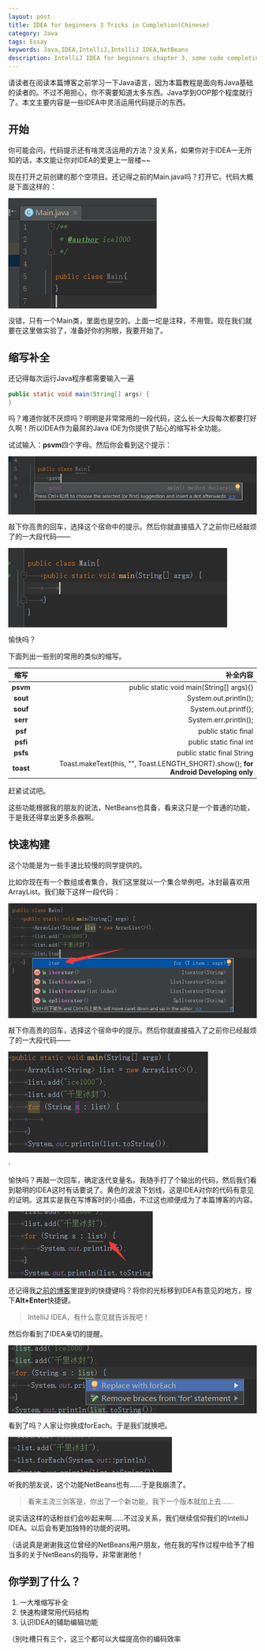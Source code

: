 ```yaml
---
layout: post
title: IDEA for beginners 3 Tricks in Completion(Chinese)
category: Java
tags: Essay
keywords: Java,IDEA,IntelliJ,IntelliJ IDEA,NetBeans
description: IntelliJ IDEA for beginners chapter 3, some code completing tricks
---
```


请读者在阅读本篇博客之前学习一下Java语言，因为本篇教程是面向有Java基础的读者的。不过不用担心，你不需要知道太多东西。Java学到OOP那个程度就行了。本文主要内容是一些IDEA中灵活运用代码提示的东西。

## 开始

你可能会问，代码提示还有啥灵活运用的方法？没关系，如果你对于IDEA一无所知的话，本文能让你对IDEA的爱更上一层楼~~

现在打开之前创建的那个空项目。还记得之前的Main.java吗？打开它。代码大概是下面这样的：

<p><img src="/../../../assets/images/java/idea3/1.png" align="center"></p>

没错，只有一个Main类，里面也是空的。上面一坨是注释，不用管。现在我们就要在这里做实验了，准备好你的狗眼，我要开始了。

## 缩写补全

还记得每次运行Java程序都需要输入一遍 
```java
public static void main(String[] args) {
}
```
吗？难道你就不厌烦吗？明明是非常常用的一段代码，这么长一大段每次都要打好久啊！所以IDEA作为最屌的Java IDE为你提供了贴心的缩写补全功能。

试试输入：**psvm**四个字母。然后你会看到这个提示：

<p><img src="/../../../assets/images/java/idea3/2.png" align="center"></p>

敲下你高贵的回车，选择这个宿命中的提示。然后你就直接插入了之前你已经敲烦了的一大段代码——

<p><img src="/../../../assets/images/java/idea3/3.png" align="center"></p>

愉快吗？

下面列出一些别的常用的类似的缩写。

缩写|补全内容
:---:|---:
**psvm**|public static void main(String[] args){}
**sout**|System.out.println();
**souf**|System.out.printf();
**serr**|System.err.println();
**psf**|public static final
**psfi**|public static final int
**psfs**|public static final String
**toast**|Toast.makeText(this, "", Toast.LENGTH_SHORT).show(); **for Android Developing only**

赶紧试试吧。

这些功能根据我的朋友的说法，NetBeans也具备，看来这只是一个普通的功能，于是我还得拿出更多杀器啊。

## 快速构建

这个功能是为一些手速比较慢的同学提供的。

比如你现在有一个数组或者集合，我们这里就以一个集合举例吧。冰封最喜欢用ArrayList。我们敲下这样一段代码：

<p><img src="/../../../assets/images/java/idea3/4.png" align="center"></p>

敲下你高贵的回车，选择这个宿命中的提示。然后你就直接插入了之前你已经敲烦了的一大段代码——

<p><img src="/../../../assets/images/java/idea3/5.png" align="center"></p>·

愉快吗？再敲一次回车，确定迭代变量名。我随手打了个输出的代码，然后我们看到聪明的IDEA这时有话要说了。黄色的波浪下划线，这是IDEA对你的代码有意见的证明。这其实是我在写博客时的小插曲，不过这也顺便成为了本篇博客的内容。

<p><img src="/../../../assets/images/java/idea3/6.png" align="center"></p>

还记得我[之前的博客](http://ice1000.github.io/2016/06/26/LearnIDEA2.html)里提到的快捷键吗？将你的光标移到IDEA有意见的地方，按下**Alt+Enter**快捷键。

> IntelliJ IDEA，有什么意见就告诉我吧！

然后你看到了IDEA亲切的提醒。

<p><img src="/../../../assets/images/java/idea3/7.png" align="center"></p>

看到了吗？人家让你换成forEach。于是我们就换吧。

<p><img src="/../../../assets/images/java/idea3/8.png" align="center"></p>

听我的朋友说，这个功能NetBeans也有……于是我崩溃了。

> 看来主流三剑客是，你出了一个新功能，我下一个版本就加上去……

说实话这样的话粉丝们会吵起来啊……不过没关系，我们继续信仰我们的IntelliJ IDEA。以后会有更加独特的功能的说明。

（话说真是谢谢我这位曾经的NetBeans用户朋友，他在我的写作过程中给予了相当多的关于NetBeans的指导，非常谢谢他！

## 你学到了什么？
1. 一大堆缩写补全
1. 快速构建常用代码结构
1. 认识IDEA的辅助编辑功能

（别吐槽只有三个，这三个都可以大幅提高你的编码效率